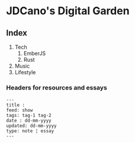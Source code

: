 # JDCano's Digital Garden

## Index

1. Tech
    1. EmberJS
    2. Rust
2. Music
3. Lifestyle

### Headers for resources and essays

```
---
title : 
feed: show
tags: tag-1 tag-2
date : dd-mm-yyyy
updated: dd-mm-yyyy
type: note ¦ essay
---
```
